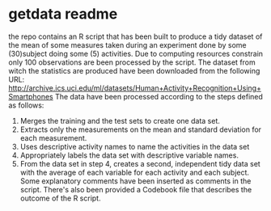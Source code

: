 getdata readme
==============

the repo contains an R script that has been built to produce a tidy dataset of the mean of some measures taken 
during an experiment done by some (30)subject doing some (5) activities.
Due to computing resources constrain only 100 observations are been processed by the script.
The dataset from witch the statistics are produced have been downloaded from the following URL:
http://archive.ics.uci.edu/ml/datasets/Human+Activity+Recognition+Using+Smartphones
The data have been processed according to the steps defined as follows:
1) Merges the training and the test sets to create one data set.
2) Extracts only the measurements on the mean and standard deviation for each measurement. 
3) Uses descriptive activity names to name the activities in the data set
4) Appropriately labels the data set with descriptive variable names. 
5) From the data set in step 4, creates a second, independent tidy data set with the average of each variable
   for each activity and each subject.
Some explanatory comments have been inserted as comments in the script.
There's also been provided a Codebook file that describes the outcome of the R script.
